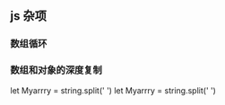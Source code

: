

## js 杂项

### 数组循环

### 数组和对象的深度复制
let Myarrry = string.split(' ')
let Myarrry = string.split(' ')
